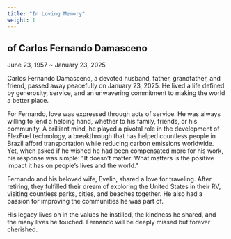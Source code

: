 ```yaml
---
title: "In Loving Memory"
weight: 1
---
```

## of Carlos Fernando Damasceno

June 23, 1957 ~ January 23, 2025

Carlos Fernando Damasceno, a devoted husband, father, grandfather, and friend, passed away peacefully on January 23, 2025. He lived a life defined by generosity, service, and an unwavering commitment to making the world a better place.

For Fernando, love was expressed through acts of service. He was always willing to lend a helping hand, whether to his family, friends, or his community. A brilliant mind, he played a pivotal role in the development of FlexFuel technology, a breakthrough that has helped countless people in Brazil afford transportation while reducing carbon emissions worldwide. Yet, when asked if he wished he had been compensated more for his work, his response was simple:
"It doesn’t matter. What matters is the positive impact it has on people’s lives and the world."

Fernando and his beloved wife, Evelin, shared a love for traveling. After retiring, they fulfilled their dream of exploring the United States in their RV, visiting countless parks, cities, and beaches together. He also had a passion for improving the communities he was part of.

His legacy lives on in the values he instilled, the kindness he shared, and the many lives he touched.
Fernando will be deeply missed but forever cherished.